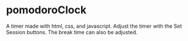 # pomodoroClock
A timer made with html, css, and javascript. Adjust the timer with the Set Session buttons. The break time can also be adjusted.
